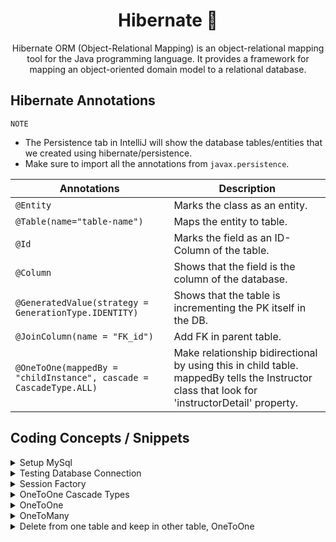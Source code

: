 
<h1 align="center">
    Hibernate 🥫 
</h1>

<p align="center">
    Hibernate ORM (Object-Relational Mapping) is an object-relational mapping tool for the Java programming language. It provides a framework for mapping an object-oriented domain model to a relational database.
</p>


## Hibernate Annotations

`NOTE`
* The Persistence tab in IntelliJ will show the database tables/entities that we created using hibernate/persistence.
* Make sure to import all the annotations from `javax.persistence`.

Annotations | Description
---| ---| 
`@Entity` | Marks the class as an entity.
`@Table(name="table-name")` | Maps the entity to table.
`@Id` | Marks the field as an ID-Column of the table.
`@Column` | Shows that the field is the column of the database.
`@GeneratedValue(strategy = GenerationType.IDENTITY)` | Shows that the table is incrementing the PK itself in the DB.
`@JoinColumn(name = "FK_id")` | Add FK in parent table.
`@OneToOne(mappedBy = "childInstance", cascade = CascadeType.ALL)` | Make relationship bidirectional by using this in child table. mappedBy tells the Instructor class that look for 'instructorDetail' property.


## Coding Concepts / Snippets

[comment]: <> (Setup Mysql)
<details>
<summary>Setup MySql</summary>

* Install MySQL.
* Open CMD in the `C:\Program Files\MySQL\MySQL Server 8.0\bin` path, and enter the following command:

      mysql -u root -p

* It will ask for a password, enter the password and now we have access to MySQL.
* Now create a user to access the database using the following command.

      CREATE USER 'dbadmin'@'localhost' IDENTIFIED BY 'password';

* Once the user is created, you can check if the user exists by using the following command:

      SELECT user FROM mysql.user;

* Now create a database using the following query:

      CREATE DATABASE testdb;

* Create a table using the following query. Make sure to select the database using `use databaseName` command to select the database for table creation.

      CREATE TABLE Employee (
        firstName VARCHAR(30) NOT NULL, 
        lastName VARCHAR(30) NOT NULL, 
        employeeId INT UNSIGNED NOT NULL PRIMARY KEY
      );

  The `show tables` command will show all tables in the database, and `describe tablename` command will show details of the table.


* Now we have to give privileges to the user that we just created in order to access the database. use the query below to assign privileges.

       GRANT ALL PRIVILEGES ON testdb.employee TO 'dbadmin'@'localhost' WITH GRANT OPTION;

* To check the privileges of a user, use the following query:

      SHOW GRANTS FOR 'dbadmin'@'localhost';

* Set auto increment in MySQL and just pass the values of all columns except PK, it will automatically increment PK.
  
      ALTER TABLE student MODIFY id int NOT NULL AUTO_INCREMENT;

* To check index(Constraints details) of a table, use the following command:

      SELECT INDEX FROM table_name;

* Run the following command to execute a file script:

      SOURCE c:/users/khannosa/Desktop/spring-hibernate/assets/hb-01-one-to-one-uni/create-db.sql

</details>

[comment]: <> (Testing Database Connection)
<details>
<summary>Testing Database Connection</summary>

Following code is used to test the connection with the database.

    package com.osama.springhibernate;
    
    import org.springframework.boot.SpringApplication;
    import org.springframework.boot.autoconfigure.SpringBootApplication;
    import org.springframework.boot.autoconfigure.jdbc.DataSourceAutoConfiguration;
    
    import java.sql.Connection;
    import java.sql.DriverManager;
    
    @SpringBootApplication(exclude = {DataSourceAutoConfiguration.class})
    public class SpringHibernateApplication {
    
        public static void main(String[] args) {
            SpringApplication.run(SpringHibernateApplication.class, args);
    
            /*
            * Database: MySQL
            * Testing Database Connection
            */
            String userName = "dbadmin";
            String password = "admin";
            String jdbcUrl = "jdbc:mysql://localhost:3306/testdb";
            try {
                System.out.println("Connecting to database");
                Connection con = DriverManager.getConnection(jdbcUrl, userName, password);
                System.out.println("Connection Successful");
            } catch (Exception exception) {
                exception.printStackTrace();
            }
        }
    }

Make sure to add `@SpringBootApplication(exclude = {DataSourceAutoConfiguration.class})` in the annotation.

</details>

[comment]: <> (Session Factory)
<details>
<summary>Session Factory</summary>

* Session Factory Reads the Hibernate config file and creates the heavy-weight session objects. 
* `Session objects` develops connection with the database, and we use that object again and again.

</details>

[comment]: <> (OneToOne Cascade Types)
<details>
<summary>OneToOne Cascade Types</summary>

OneToOne Cascade Type | Description
---| ---|
PERSIST | if entity is persisted / saved, related entity will also be persisted. 
REMOVE | if entity is removed / deleted, related entity will also be deleted.
REFRESH | if entity is refreshed, related entity will also be refreshed.
DETACH | if entity is detached (not associated with session), related entity will also be detached.
MERGE | if entity is merged, then related entity will also be merged.
ALL | All of the above cascade types.

</details>

[comment]: <> (OneToOne)
<details>
<summary>OneToOne</summary>

* The Example covered here is an example of Instructor <--> InstructorDetail `Bi-Directional` and `Directional`.
* `Can apply cascades` Instructor and InstructorDetail can `Get` and `Delete` each other.

</details>

[comment]: <> (OneToMany)
<details>
<summary>OneToMany</summary>

* The Example covered here is an example of Instructor <--> Course `Bi-Directional`.
* `Donot apply delete cascades`: Instructor and courses are not dependent.

</details>

[comment]: <> (OneToMany)
<details>
<summary>Delete from one table and keep in other table, OneToOne</summary>

If we want to delete an `instructor_detail` and keep `instructor` than set

    @OneToOne(mappedBy = "instructorDetail",cascade = {CascadeType.DETACH, CascadeType.REFRESH, CascadeType.MERGE, CascadeType.PERSIST})
    private Instructor instructor;


Instead of:

    @OneToOne(mappedBy = "instructorDetail", cascade = CascadeType.ALL)
    private Instructor instructor;


CascadeType.DELETE, also in the DAO class before deleting, break the association by using:
    
    tempInstructor.getInstructorDetail().setInstructorDetail(null);

</details>
